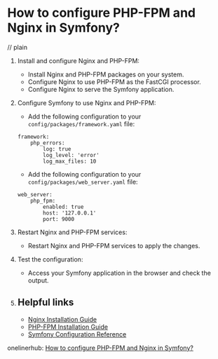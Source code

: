 # How to configure PHP-FPM and Nginx in Symfony?
// plain

1. Install and configure Nginx and PHP-FPM:
   - Install Nginx and PHP-FPM packages on your system.
   - Configure Nginx to use PHP-FPM as the FastCGI processor.
   - Configure Nginx to serve the Symfony application.

2. Configure Symfony to use Nginx and PHP-FPM:
   - Add the following configuration to your `config/packages/framework.yaml` file:
   ```
   framework:
       php_errors:
           log: true
           log_level: 'error'
           log_max_files: 10
   ```
   - Add the following configuration to your `config/packages/web_server.yaml` file:
   ```
   web_server:
       php_fpm:
           enabled: true
           host: '127.0.0.1'
           port: 9000
   ```

3. Restart Nginx and PHP-FPM services:
   - Restart Nginx and PHP-FPM services to apply the changes.

4. Test the configuration:
   - Access your Symfony application in the browser and check the output.

5. ## Helpful links
   - [Nginx Installation Guide](https://www.nginx.com/resources/wiki/start/topics/tutorials/install/)
   - [PHP-FPM Installation Guide](https://www.php.net/manual/en/install.fpm.php)
   - [Symfony Configuration Reference](https://symfony.com/doc/current/reference/configuration.html)

onelinerhub: [How to configure PHP-FPM and Nginx in Symfony?](https://onelinerhub.com/php-symfony/how-to-configure-php-fpm-and-nginx-in-symfony)